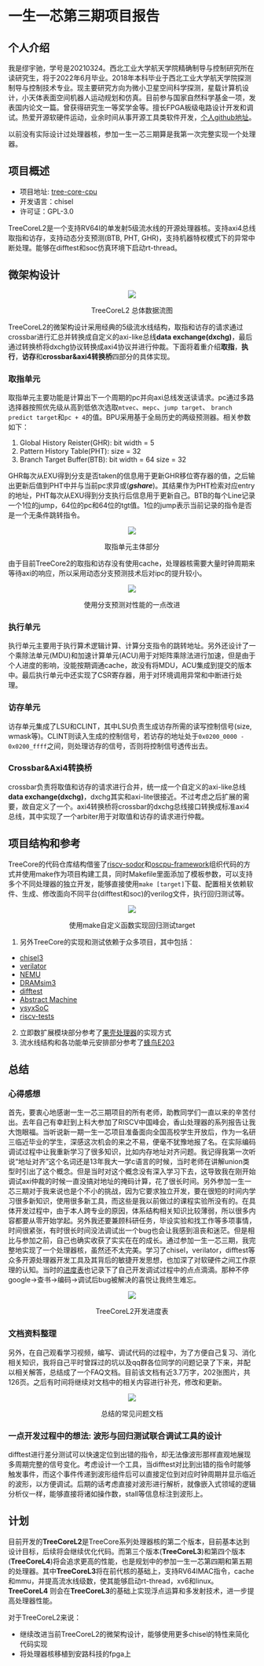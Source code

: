 # 一生一芯第三期项目报告

## 个人介绍

我是缪宇驰，学号是20210324。西北工业大学航天学院精确制导与控制研究所在读研究生，将于2022年6月毕业。2018年本科毕业于西北工业大学航天学院探测制导与控制技术专业。现主要研究方向为微小卫星空间科学探测，星载计算机设计，小天体表面空间机器人运动规划和仿真。目前参与国家自然科学基金一项，发表国内论文一篇。曾获得研究生一等奖学金等。擅长FPGA板级电路设计开发和调试。热爱开源软硬件运动，业余时间从事开源工具类软件开发，[个人github地址](https://github.com/maksyuki)。

以前没有实际设计过处理器核，参加一生一芯三期算是我第一次完整实现一个处理器。

## 项目概述

- 项目地址: [tree-core-cpu](https://github.com/microdynamics-cpu/tree-core-cpu)
- 开发语言：chisel
- 许可证：GPL-3.0

TreeCoreL2是一个支持RV64I的单发射5级流水线的开源处理器核。支持axi4总线取指和访存，支持动态分支预测(BTB, PHT, GHR)，支持机器特权模式下的异常中断处理。能够在difftest和soc仿真环境下启动rt-thread。

## 微架构设计
<p align="center">
 <img src="https://raw.githubusercontent.com/microdynamics-cpu/tree-core-cpu-res/main/treecore-l2-arch.drawio.svg"/>
 <p align="center">
  TreeCoreL2 总体数据流图
 </p>
</p>

TreeCoreL2的微架构设计采用经典的5级流水线结构，取指和访存的请求通过crossbar进行汇总并转换成自定义的axi-like总线**data exchange(dxchg)**，最后通过转换桥将dxchg协议转换成axi4协议并进行仲裁。下面将着重介绍**取指**，**执行**，**访存**和**crossbar&axi4转换桥**四部分的具体实现。

### 取指单元
取指单元主要功能是计算出下一个周期的pc并向axi总线发送读请求。pc通过多路选择器按照优先级从高到低依次选取`mtvec`、`mepc`、`jump target`、 `branch predict target`和`pc + 4`的值。BPU采用基于全局历史的两级预测器。相关参数如下：
1. Global History Reister(GHR): bit width = 5
2. Pattern History Table(PHT):  size = 32
3. Branch Target Buffer(BTB):   bit width = 64 size = 32

GHR每次从EXU得到分支是否taken的信息用于更新GHR移位寄存器的值，之后输出更新后值到PHT中并与当前pc求异或(**_gshare_**)。其结果作为PHT检索对应entry的地址，PHT每次从EXU得到分支执行后信息用于更新自己。BTB的每个Line记录一个1位的jump，64位的pc和64位的tgt值。1位的jump表示当前记录的指令是否是一个无条件跳转指令。

<p align="center">
 <img src="https://raw.githubusercontent.com/microdynamics-cpu/tree-core-cpu-res/main/treecore-l2-ifu.drawio.svg"/>
 <p align="center">
  取指单元主体部分
 </p>
</p>

由于目前TreeCore2的取指和访存没有使用cache，处理器核需要大量时钟周期来等待axi的响应，所以采用动态分支预测技术后对ipc的提升较小。
<p align="center">
 <img src="https://raw.githubusercontent.com/microdynamics-cpu/tree-core-cpu-res/main/treecore-l2-ipc.png"/>
 <p align="center">
  使用分支预测对性能的一点改进
 </p>
</p>

### 执行单元
执行单元主要用于执行算术逻辑计算、计算分支指令的跳转地址。另外还设计了一个乘除法单元(MDU)和加速计算单元(ACU)用于对矩阵乘除法进行加速，但是由于个人进度的影响，没能按期调通cache，故没有将MDU，ACU集成到提交的版本中。最后执行单元中还实现了CSR寄存器，用于对环境调用异常和中断进行处理。

### 访存单元
访存单元集成了LSU和CLINT，其中LSU负责生成访存所需的读写控制信号(size, wmask等)。CLINT则读入生成的控制信号，若访存的地址处于`0x0200_0000 - 0x0200_ffff`之间，则处理访存的信号，否则将控制信号透传出去。

### Crossbar&Axi4转换桥
crossbar负责将取值和访存的请求进行合并，统一成一个自定义的axi-like总线**data exchange(dxchg)**，dxchg其实和axi-lite很接近。不过考虑之后扩展的需要，故自定义了一个。axi4转换桥将crossbar的dxchg总线接口转换成标准axi4总线，其中实现了一个arbiter用于对取值和访存的请求进行仲裁。

## 项目结构和参考
TreeCore的代码仓库结构借鉴了[riscv-sodor](https://github.com/ucb-bar/riscv-sodor)和[oscpu-framework](https://github.com/OSCPU/oscpu-framework)组织代码的方式并使用make作为项目构建工具，同时Makefile里面添加了模板参数，可以支持多个不同处理器的独立开发，能够直接使用`make [target]`下载、配置相关依赖软件、生成、修改面向不同平台(difftest和soc)的verilog文件，执行回归测试等。

<p align="center">
 <img src="https://raw.githubusercontent.com/microdynamics-cpu/tree-core-cpu-res/main/treecore-l2-make.png"/>
 <p align="center">
  使用make自定义函数实现回归测试target
 </p>
</p>

1. 另外TreeCore的实现和测试依赖于众多项目，其中包括：
 - [chisel3](https://github.com/chipsalliance/chisel3)
 - [verilator](https://github.com/verilator/verilator)
 - [NEMU](https://gitee.com/oscpu/NEMU)
 - [DRAMsim3](https://github.com/OpenXiangShan/DRAMsim3)
 - [difftest](https://gitee.com/oscpu/difftest)
 - [Abstract Machine](https://github.com/NJU-ProjectN/abstract-machine)
 - [ysyxSoC](https://github.com/OSCPU/ysyxSoC)
 - [riscv-tests](https://github.com/NJU-ProjectN/riscv-tests)
2. 立即数扩展模块部分参考了[果壳处理器](https://github.com/OSCPU/NutShell)的实现方式
3. 流水线结构和各功能单元安排部分参考了[蜂鸟E203](https://github.com/riscv-mcu/e203_hbirdv2)

## 总结

### 心得感想
首先，要衷心地感谢一生一芯三期项目的所有老师，助教同学们一直以来的辛苦付出。去年自己有幸赶到上科大参加了RISCV中国峰会，香山处理器的系列报告让我大饱眼福。当听说新一期一生一芯项目准备面向全国高校学生开放后，作为一名研三临近毕业的学生，深感这次机会的来之不易，便毫不犹豫地报了名。在实际编码调试过程中让我重新学习了很多知识，比如内存地址对齐问题。我记得我第一次听说“地址对齐”这个名词还是13年我大一学c语言的时候，当时老师在讲解union类型时引出了这个概念。但是当时对这个概念没有深入学习下去，这导致我在刚开始调试axi仲裁的时候一直没搞对地址的掩码计算，花了很长时间。另外参加一生一芯三期对于我来说也是个不小的挑战，因为它要求独立开发，要在很短的时间内学习很多新知识，使用很多新工具，而这些是我以前做过的课程实验所没有的。在具体开发过程中，由于本人跨专业的原因，体系结构相关知识比较薄弱，所以很多内容都要从零开始学起。另外我还要兼顾科研任务，毕设实验和找工作等多项事情，时间很紧张，有时很长时间没法调试出一个bug也会让我感到沮丧和迷茫。但是相比与参加之前，自己也确实收获了实实在在的成长。通过参加一生一芯三期，我完整地实现了一个处理器核，虽然还不太完美。学习了chisel，verilator，difftest等众多开源处理器开发工具及其背后的敏捷开发思想，也加深了对软硬件之间工作原理的认知。当时的[进度表](https://docs.qq.com/sheet/DY3lORW5Pa3pLRFpT?newPad=1&newPadType=clone&tab=BB08J2)也记录下了自己开发调试过程中的点点滴滴。那种不停google->查书->编码->调试后bug被解决的喜悦让我终生难忘。

<p align="center">
 <img src="https://raw.githubusercontent.com/microdynamics-cpu/tree-core-cpu-res/main/treecore-l2-schedule.png"/>
 <p align="center">
  TreeCoreL2开发进度表
 </p>
</p>

### 文档资料整理
另外，在自己观看学习视频，编写、调试代码的过程中，为了方便自己复习、消化相关知识，我将自己平时曾踩过的坑以及qq群各位同学的问题记录了下来，并配以相关解答，总结成了一个FAQ文档。目前该文档有近3.7万字，202张图片，共126页。之后有时间将继续对文档中的相关内容进行补充，修改和更新。

<p align="center">
 <img src="https://raw.githubusercontent.com/microdynamics-cpu/tree-core-cpu-res/main/treecore-l2-guide.png"/>
 <p align="center">
  总结的常见问题文档
 </p>
</p>

### 一点开发过程中的想法: 波形与回归测试联合调试工具的设计
difftest进行差分测试可以快速定位到出错的指令，却无法像波形那样直观地展现多周期完整的信号变化。考虑设计一个工具，当difftest对比到出错的指令时能够触发事件，而这个事件传递到波形组件后可以直接定位到对应时钟周期并显示临近的波形，以方便调试。后期的话考虑直接对波形进行解析，就像嵌入式领域的逻辑分析仪一样，能够直接将诸如操作数，stall等信息标注到波形上。

## 计划
目前开发的**TreeCoreL2**是TreeCore系列处理器核的第二个版本，目前基本达到设计目标，后续将会继续优化代码。而第三个版本(**TreeCoreL3**)和第四个版本(**TreeCoreL4**)将会追求更高的性能，也是规划中的参加一生一芯第四期和第五期的处理器。其中**TreeCoreL3**将在前代核的基础上，支持RV64IMAC指令，cache和mmu，并提高流水线级数，使其能够启动rt-thread，xv6和linux。**TreeCoreL4** 则会在**TreeCoreL3**的基础上实现浮点运算和多发射技术，进一步提高处理器性能。

对于TreeCoreL2来说：
 - 继续改进当前TreeCoreL2的微架构设计，能够使用更多chisel的特性来简化代码实现
 - 将处理器核移植到安路科技的fpga上


